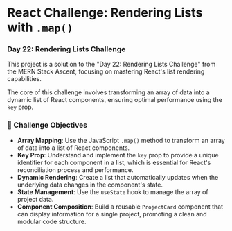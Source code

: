 # React Challenge: Rendering Lists with `.map()`

### Day 22: Rendering Lists Challenge

This project is a solution to the "Day 22: Rendering Lists Challenge" from the MERN Stack Ascent, focusing on mastering React's list rendering capabilities.

The core of this challenge involves transforming an array of data into a dynamic list of React components, ensuring optimal performance using the `key` prop.

### 🎯 Challenge Objectives

* **Array Mapping**: Use the JavaScript `.map()` method to transform an array of data into a list of React components.
* **Key Prop**: Understand and implement the `key` prop to provide a unique identifier for each component in a list, which is essential for React's reconciliation process and performance.
* **Dynamic Rendering**: Create a list that automatically updates when the underlying data changes in the component's state.
* **State Management**: Use the `useState` hook to manage the array of project data.
* **Component Composition**: Build a reusable `ProjectCard` component that can display information for a single project, promoting a clean and modular code structure.

